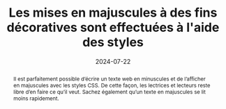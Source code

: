 ---
title: "Les mises en majuscules à des fins décoratives sont effectuées à l'aide des styles"
abstract: Il est parfaitement possible d’écrire un texte web en minuscules et de l’afficher en majuscules avec les styles CSS. De cette façon, les lectrices et lecteurs reste libre d’en faire ce qu’il veut. Sachez également qu’un texte en majuscules se lit moins rapidement.
categories: 
    - "Présentation"
agrege: O4187-E066
opquast: '4 187'
indiceebook: '66'
description: "Règle n° 066"
before: "065"
weight: "066"
after: "067"
actif: '1'
layout: rules
date: 2024-07-22
tags: 
    - "accessibilité"
    - "Affichage"
    - "Lisibilité"
objectif: 
    - "Permettre un copier-coller des contenus indépendamment de la mise en forme entièrement en majuscules."
    - "Faciliter l'adaptation de la mise en forme pour les utilisateurs ayant des difficultés de lecture des textes entièrement en majuscules."
Meo: 
    - "Saisir les contenus HTML en respectant l'usage typographique pour les majuscules (début de phrase, noms propres, etc.)."
    - "Utiliser la propriété CSS text-transform avec la valeur uppercase pour gérer les mises en majuscules décoratives."
Controle: 
    - "Désactiver le support des styles du site dans le navigateur ;"
    - "Identifier les textes qui apparaissent en majuscules lorsque les styles sont désactivés ;"
    - "Vérifier que l'usage des majuscules respecte le cadre des conventions typographiques de la langue utilisée. Par exemple&nbsp;: les sigles ou noms d'autrices ou l'auteurs dans une bibliographie peuvent être en majuscules."
epubcheck: 
ace: 
humancheck: true
ReadiumGoToolkit: 
Source: 
    - "Opquast"
Referentiel: 
    - "[Web Content Accessibility Guidelines (WCAG)](https://www.w3.org/WAI/standards-guidelines/wcag/)"
steps: 
    - "conception"
    - "Fabrication"
---